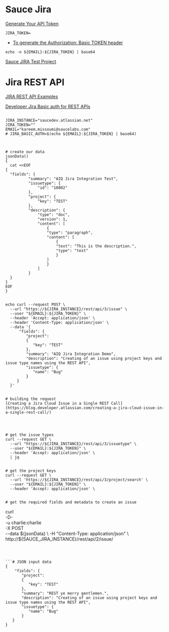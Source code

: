 # Sauce Jira

[Generate Your API Token](https://id.atlassian.com/manage-profile/security/api-tokens)

```
JIRA_TOKEN=

```


* [To generate the Authorization: Basic TOKEN header](https://community.atlassian.com/t5/Jira-questions/How-to-authenticate-to-Jira-REST-API-with-curl/qaq-p/1312165)


```
echo -n ${EMAIL}:${JIRA_TOKEN} | base64

```


[Sauce JIRA Test Project](
https://saucedev.atlassian.net/secure/RapidBoard.jspa?rapidView=415&projectKey=TEST)




# Jira REST API


[JIRA REST API Examples](https://developer.atlassian.com/server/jira/platform/jira-rest-api-examples/)


[Developer Jira Basic auth for REST APIs](https://developer.atlassian.com/cloud/jira/platform/basic-auth-for-rest-apis/)


```

JIRA_INSTANCE="saucedev.atlassian.net"
JIRA_TOKEN=""
EMAIL="kareem.missoumi@saucelabs.com"
# JIRA_BASIC_AUTH=$(echo ${EMAIL}:${JIRA_TOKEN} | base64)



# create our data
jsonData()
{
  cat <<EOF
{
  "fields": {
          "summary": "AIQ Jira Integration Test",
          "issuetype": {
              "id": "10802"
          },
          "project": {
              "key": "TEST"
          },
          "description": {
              "type": "doc",
              "version": 1,
              "content": [
                  {
                  "type": "paragraph",
                  "content": [
                      {
                      "text": "This is the description.",
                      "type": "text"
                      }
                  ]
                  }
              ]
          }
  }
}
EOF
}


echo curl --request POST \
  --url "https://${JIRA_INSTANCE}/rest/api/3/issue" \
  --user "${EMAIL}:${JIRA_TOKEN}" \
  --header 'Accept: application/json' \
  --header 'Content-Type: application/json' \
  --data '{
      "fields": {
         "project":
         {
            "key": "TEST"
         },
         "summary": "AIQ Jira Integration Demo",
         "description": "Creating of an issue using project keys and issue type names using the REST API",
         "issuetype": {
            "name": "Bug"
         }
     }
  }'


# building the request
[Creating a Jira Cloud Issue in a Single REST Call](https://blog.developer.atlassian.com/creating-a-jira-cloud-issue-in-a-single-rest-call/)




# get the issue types
curl --request GET \
  --url "https://${JIRA_INSTANCE}/rest/api/3/issuetype" \
  --user "${EMAIL}:${JIRA_TOKEN}" \
  --header 'Accept: application/json' \
  | jq


# get the project keys
curl --request GET \
  --url 'https://${JIRA_INSTANCE}/rest/api/3/project/search' \
  --user "${EMAIL}:${JIRA_TOKEN}" \
  --header 'Accept: application/json' \


# get the required fields and metadata to create an issue

```
curl \
   -D- \
   -u charlie:charlie \
   -X POST \
   --data ${jsonData} \
   -H "Content-Type: application/json" \
   http://${SAUCE_JIRA_INSTANCE}/rest/api/2/issue/
```



```# JSON input data
{
    "fields": {
       "project":
       {
          "key": "TEST"
       },
       "summary": "REST ye merry gentlemen.",
       "description": "Creating of an issue using project keys and issue type names using the REST API",
       "issuetype": {
          "name": "Bug"
       }
   }
}

```
